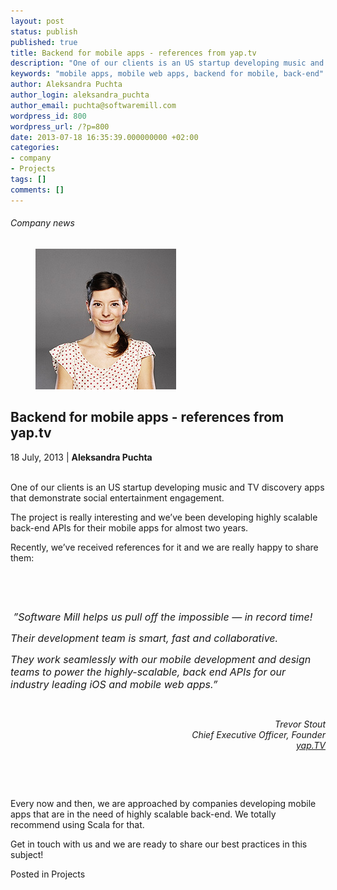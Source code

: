 ```yaml
---
layout: post
status: publish
published: true
title: Backend for mobile apps - references from yap.tv
description: "One of our clients is an US startup developing music and TV discovery apps that demonstrate social entertainment engagement."
keywords: "mobile apps, mobile web apps, backend for mobile, back-end"
author: Aleksandra Puchta
author_login: aleksandra_puchta
author_email: puchta@softwaremill.com
wordpress_id: 800
wordpress_url: /?p=800
date: 2013-07-18 16:35:39.000000000 +02:00
categories:
- company
- Projects
tags: []
comments: []
---
```


<h6>Company news</h6>
<div class="post-header clearfix">
<figure><div class="image"><img src="/img/members/puchta.jpg" alt="Aleksandra Puchta"></div></figure><div class="title">
<h2 class="font-dark-blue font-normal">Backend for mobile apps - references from yap.tv</h2>18 July, 2013 | <b>Aleksandra Puchta</b><br><br>
</div>
</div>
<div class="post-rows">
<div class="text">
<p>One of our clients is an US startup developing music and TV discovery apps that demonstrate social entertainment engagement.</p>
<p>The project is really interesting and we’ve been developing highly scalable back-end APIs for their mobile apps for almost two years.</p>
</div>
<div class="text">
<p>Recently, we’ve received references for it and we are really happy to share them:</p>
<p> </p>
<p> </p>
<p><span style="font-size: medium;"><em> ”Software Mill helps us pull off the impossible — in record time! </em></span></p>
<p><span style="font-size: medium;"><em>Their development team is smart, fast and collaborative. </em></span></p>
<p><span style="font-size: medium;"><em>They work seamlessly with our mobile development and design teams to power the highly-scalable, back end APIs for our industry leading iOS and mobile web apps.”</em></span></p>
<p> </p>
<p style="text-align: right;" align="right"><em>Trevor Stout</em><br><em>Chief Executive Officer, Founder</em><br><a href="http://www.yap.tv"><em>yap.TV</em></a></p>
<p> </p>
<p> </p>
<p>Every now and then, we are approached by companies developing mobile apps that are in the need of highly scalable back-end. We totally recommend using Scala for that.</p>
<p>Get in touch with us and we are ready to share our best practices in this subject! </p>
</div>
</div>
<div class="post-footer">Posted in Projects</div>
